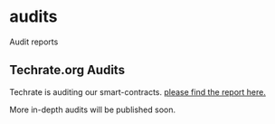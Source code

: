 # audits
Audit reports

## Techrate.org Audits
Techrate is auditing our smart-contracts.
[please find the report here.](https://github.com/UNIFARM-IO/audits/blob/main/Unifarm%20Quick%20Check.pdf)

More in-depth audits will be published soon.
